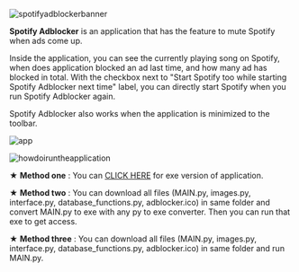 ![spotifyadblockerbanner](https://user-images.githubusercontent.com/85064536/133149924-e6949257-3aa5-4564-9977-f96fe4640967.jpg)

**Spotify Adblocker** is an application that has the feature to mute Spotify when ads come up.

Inside the application, you can see the currently playing song on Spotify, when does application blocked an ad last time, and how many ad has blocked in total. With the checkbox next to "Start Spotify too while starting Spotify Adblocker next time" label, you can directly start Spotify when you run Spotify Adblocker again. 

Spotify Adblocker also works when the application is minimized to the toolbar.

![app](https://user-images.githubusercontent.com/85064536/133147556-633a220d-d394-48c1-98b7-6f33a1dd250a.gif)


![howdoiruntheapplication](https://user-images.githubusercontent.com/85064536/133149927-78b1eae3-c6d3-49f2-ab7e-8002bdf94361.jpg)

★ **Method one** : You can [CLICK HERE](https://github.com/mehmetguduk/Spotify-Adblocker/releases/tag/Exe) for exe version of application.

★ **Method two** : You can download all files (MAIN.py, images.py, interface.py, database_functions.py, adblocker.ico) in same folder and convert MAIN.py to exe with any py to exe converter. Then you can run that exe to get access.

★ **Method three** : You can download all files (MAIN.py, images.py, interface.py, database_functions.py, adblocker.ico) in same folder and run MAIN.py.

